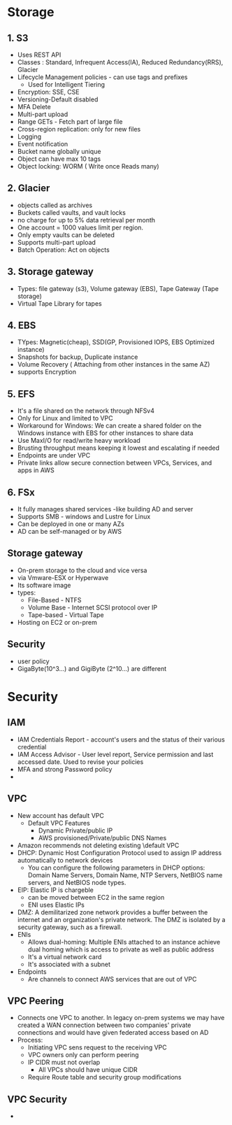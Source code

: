 # Storage
## 1. S3
- Uses REST API
- Classes : Standard, Infrequent Access(IA), Reduced Redundancy(RRS), Glacier
- Lifecycle Management policies - can use tags and prefixes
  - Used for Intelligent Tiering
- Encryption: SSE, CSE
- Versioning-Default disabled
- MFA Delete
- Multi-part upload
- Range GETs - Fetch part of large file
- Cross-region replication: only for new files
- Logging
- Event notification
- Bucket name globally unique
- Object can have max 10 tags
- Object locking: WORM ( Write once Reads many)
## 2. Glacier
- objects called as archives
- Buckets called vaults, and vault locks
- no charge for up to 5% data retrieval per month
- One account = 1000 values limit per region.
- Only empty vaults can be deleted
- Supports multi-part upload
- Batch Operation: Act on objects
## 3. Storage gateway
- Types: file gateway (s3), Volume gateway (EBS), Tape Gateway (Tape storage)
- Virtual Tape Library for tapes
## 4. EBS
- TYpes: Magnetic(cheap), SSD(GP, Provisioned IOPS, EBS Optimized instance)
- Snapshots for backup, Duplicate instance
- Volume Recovery ( Attaching from other instances in the same AZ)
- supports Encryption
## 5. EFS
- It's a file shared on the network through NFSv4
- Only for Linux and limited to VPC
- Workaround for Windows: We can create a shared folder on the Windows instance with EBS for other instances to share data 
- Use MaxI/O for read/write heavy workload
- Brusting throughput means keeping it lowest and escalating if needed
- Endpoints are under VPC
- Private links allow secure connection between VPCs, Services, and apps in AWS
## 6. FSx
- It fully manages shared services -like building AD and server
- Supports SMB - windows and Lustre for Linux
-  Can be deployed in one or many AZs
-  AD can be self-managed or by AWS
## Storage  gateway 
- On-prem storage to the cloud and vice versa
- via Vmware-ESX or Hyperwave
- Its software image
- types:
  - File-Based - NTFS
  - Volume Base - Internet SCSI protocol over IP
  - Tape-based - Virtual Tape
- Hosting on EC2 or on-prem
## Security 
- user policy
- GigaByte(10^3...) and GigiByte (2^10...) are different

# Security
## IAM 
- IAM Credentials Report - account's users and the status of their various
credential
- IAM Access Advisor - User level report, Service permission and last accessed date. Used to revise your policies
- MFA and strong Password policy
- 
## VPC
- New account has default VPC
  - Default VPC Features
    - Dynamic Private/public IP
    - AWS provisioned/Private/public DNS Names
- Amazon recommends not deleting existing \default VPC
- DHCP: Dynamic Host Configuration Protocol used to assign IP address automatically to network devices
  - You can configure the following parameters in DHCP options: Domain Name Servers, Domain Name, NTP Servers, NetBIOS name servers, and NetBIOS node types. 
- EIP: Elastic IP is chargeble
  - can be moved between EC2 in the same region
  - ENI uses Elastic IPs
- DMZ: A demilitarized zone network provides a buffer between the internet and an organization's private network. The DMZ is isolated by a security gateway, such as a firewall.
- ENIs
  - Allows dual-homing: Multiple ENIs attached to an instance achieve dual homing which is access to private as well as  public address
  - It's a virtual network card
  - It's associated with a subnet
- Endpoints
  - Are channels to connect AWS services that are out of VPC
## VPC Peering
- Connects one VPC to another. In legacy on-prem systems we may have created a WAN connection between two companies' private connections and would have given federated access based on AD
- Process:
  - Initiating VPC sens request to the receiving VPC
  - VPC owners only can perform peering
  - IP CIDR must not overlap
    - All VPCs should have unique CIDR
  - Require Route table and security group modifications
## VPC Security
- 























